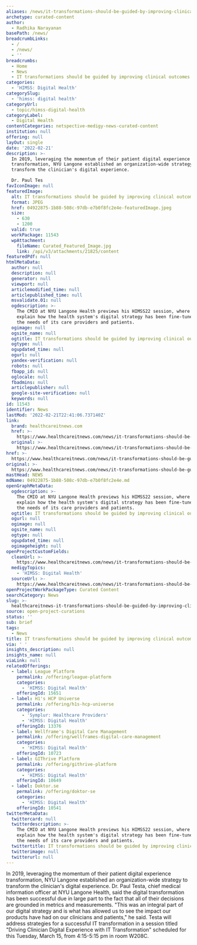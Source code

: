 ```yaml
---
aliases: /news/it-transformations-should-be-guided-by-improving-clinical-outcomes
archetype: curated-content
author:
  - Radhika Narayanan
basePath: /news/
breadcrumbLinks:
  - /
  - /news/
  - ''
breadcrumbs:
  - Home
  - News
  - IT transformations should be guided by improving clinical outcomes
categories:
  - 'HIMSS: Digital Health'
categorySlug:
  - 'himss: digital health'
categoryUrl:
  - topic/himss-digital-health
categoryLabel:
  - Digital Health
contentCategories: netspective-medigy-news-curated-content
institution: null
offering: null
layOut: single
date: '2022-02-21'
description: >-
  In 2019, leveraging the momentum of their patient digital experience
  transformation, NYU Langone established an organization-wide strategy to
  transform the clinician's digital experience.

  Dr. Paul Tes
favIconImage: null
featuredImage:
  alt: IT transformations should be guided by improving clinical outcomes
  format: JPEG
  href: 04922875-1b88-508c-97db-e7b0f8fc2e4e-featuredImage.jpeg
  size:
    - 630
    - 1200
  valid: true
  workPackage: 11543
  wpAttachment:
    fileName: Curated_Featured_Image.jpg
    link: /api/v3/attachments/21825/content
featuredPdf: null
htmlMetaData:
  author: null
  description: null
  generator: null
  viewport: null
  articlemodified_time: null
  articlepublished_time: null
  msvalidate.01: null
  ogdescription: >-
    The CMIO at NYU Langone Health previews his HIMSS22 session, where he'll
    explain how the health system's digital strategy has been fine-tuned to meet
    the needs of its care providers and patients.
  ogimage: null
  ogsite_name: null
  ogtitle: IT transformations should be guided by improving clinical outcomes
  ogtype: null
  ogupdated_time: null
  ogurl: null
  yandex-verification: null
  robots: null
  fbapp_id: null
  oglocale: null
  fbadmins: null
  articlepublisher: null
  google-site-verification: null
  keywords: null
id: 11543
identifier: News
lastMod: '2022-02-21T22:41:06.737140Z'
link:
  brand: healthcareitnews.com
  href: >-
    https://www.healthcareitnews.com/news/it-transformations-should-be-guided-improving-clinical-outcomes
  original: >-
    https://www.healthcareitnews.com/news/it-transformations-should-be-guided-improving-clinical-outcomes
href: >-
  https://www.healthcareitnews.com/news/it-transformations-should-be-guided-improving-clinical-outcomes
original: >-
  https://www.healthcareitnews.com/news/it-transformations-should-be-guided-improving-clinical-outcomes
mastHead: NEWS
mdName: 04922875-1b88-508c-97db-e7b0f8fc2e4e.md
openGraphMetaData:
  ogdescription: >-
    The CMIO at NYU Langone Health previews his HIMSS22 session, where he'll
    explain how the health system's digital strategy has been fine-tuned to meet
    the needs of its care providers and patients.
  ogtitle: IT transformations should be guided by improving clinical outcomes
  ogurl: null
  ogimage: null
  ogsite_name: null
  ogtype: null
  ogupdated_time: null
  ogimageheight: null
openProjectCustomFields:
  cleanUrl: >-
    https://www.healthcareitnews.com/news/it-transformations-should-be-guided-improving-clinical-outcomes
  medigyTopics:
    - 'HIMSS: Digital Health'
  sourceUrl: >-
    https://www.healthcareitnews.com/news/it-transformations-should-be-guided-improving-clinical-outcomes
openProjectWorkPackageType: Curated Content
searchCategory: News
slug: >-
  healthcareitnews-it-transformations-should-be-guided-by-improving-clinical-outcomes
source: open-project-curations
status: ''
sub: brief
tags:
  - News
title: IT transformations should be guided by improving clinical outcomes
via: ' '
insights_description: null
insights_name: null
viaLink: null
relatedOfferings:
  - label: League Platform
    permalink: /offering/league-platform
    categories:
      - 'HIMSS: Digital Health'
    offeringId: 15651
  - label: H1's HCP Universe
    permalink: /offering/h1s-hcp-universe
    categories:
      - 'Symplur: Healthcare Providers'
      - 'HIMSS: Digital Health'
    offeringId: 13376
  - label: Wellframe's Digital Care Management
    permalink: /offering/wellframes-digital-care-management
    categories:
      - 'HIMSS: Digital Health'
    offeringId: 10723
  - label: GIThrive Platform
    permalink: /offering/githrive-platform
    categories:
      - 'HIMSS: Digital Health'
    offeringId: 10649
  - label: Doktor.se
    permalink: /offering/doktor-se
    categories:
      - 'HIMSS: Digital Health'
    offeringId: 10541
twitterMetaData:
  twittercard: null
  twitterdescription: >-
    The CMIO at NYU Langone Health previews his HIMSS22 session, where he'll
    explain how the health system's digital strategy has been fine-tuned to meet
    the needs of its care providers and patients.
  twittertitle: IT transformations should be guided by improving clinical outcomes
  twitterimage: null
  twitterurl: null
---
```

<p>In 2019, leveraging the momentum of their patient digital experience transformation, NYU Langone established an organization-wide strategy to transform the clinician's digital experience.
Dr. Paul Testa, chief medical information officer at NYU Langone Health, said the digital transformation has been successful due in large part to the fact that all of their decisions are grounded in metrics and measurements.
"This was an integral part of our digital strategy and is what has allowed us to see the impact our products have had on our clinicians and patients," he said.
Testa will address strategies for a successful IT transformation in a session titled "Driving Clinician Digital Experience with IT Transformation" scheduled for this Tuesday, March 15, from 4:15-5:15 pm in room W208C.</p>